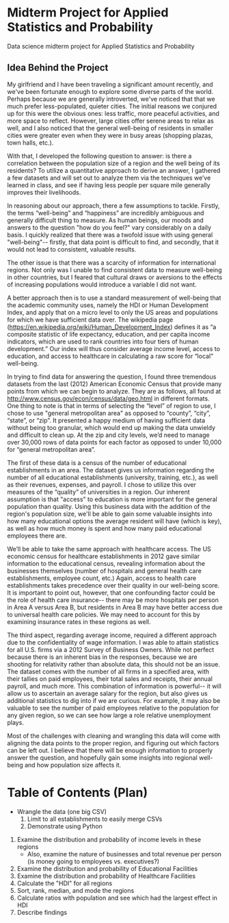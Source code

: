 # Midterm Project for Applied Statistics and Probability
Data science midterm project for Applied Statistics and Probability

## Idea Behind the Project
My girlfriend and I have been traveling a significant amount recently, and we've been fortunate enough to explore some diverse parts of the world. Perhaps because we are generally introverted, we've noticed that that we much prefer less-populated, quieter cities. The initial reasons we conjured up for this were the obvious ones: less traffic, more peaceful activities, and more space to reflect. However, large cities offer serene areas to relax as well, and I also noticed that the general well-being of residents in smaller cities were greater even when they were in busy areas (shopping plazas, town halls, etc.). 

With that, I developed the following question to answer: is there a correlation between the population size of a region and the well being of its residents? To utilize a quantitative approach to derive an answer, I gathered a few datasets and will set out to analyze them via the techniques we’ve learned in class, and see if having less people per square mile generally improves their livelihoods.

In reasoning about our approach, there a few assumptions to tackle. Firstly, the terms “well-being” and “happiness” are incredibly ambiguous and generally difficult thing to measure. As human beings, our moods and answers to the question "how do you feel?" vary considerably on a daily basis. I quickly realized that there was a twofold issue with using general "well-being"-- firstly, that data point is difficult to find, and secondly, that it would not lead to consistent, valuable results.

The other issue is that there was a scarcity of information for international regions. Not only was I unable to find consistent data to measure well-being in other countries, but I feared that cultural draws or aversions to the effects of increasing populations would introduce a variable I did not want.

A better approach then is to use a standard measurement of well-being that the academic community uses, namely the HDI or Human Development Index, and apply that on a micro level to only the US areas and populations for which we have sufficient data over. The wikipedia page (https://en.wikipedia.org/wiki/Human_Development_Index) defines it as “a composite statistic of life expectancy, education, and per capita income indicators, which are used to rank countries into four tiers of human development.” Our index will thus consider average income level, access to education, and access to healthcare in calculating a raw score for “local” well-being.

In trying to find data for answering the question, I found three tremendous datasets from the last (2012) American Economic Census that provide many points from which we can begin to analyze. They are as follows, all found at http://www.census.gov/econ/census/data/geo.html in different formats. One thing to note is that in terms of selecting the “level” of region to use, I chose to use "general metropolitan area" as opposed to “county”, “city”, “state”, or “zip”. It presented a happy medium of having sufficient data without being too granular, which would end up making the data unwieldy and difficult to clean up. At the zip and city levels, we’d need to manage over 30,000 rows of data points for each factor as opposed to under 10,000 for “general metropolitan area”.

The first of these data is a census of the number of educational establishments in an area. The dataset gives us information regarding the number of all educational establishments (university, training, etc.), as well as their revenues, expenses, and payroll. I chose to utilize this over measures of the “quality” of universities in a region. Our inherent assumption is that "access" to education is more important for the general population than quality. Using this business data with the addition of the region's population size, we'll be able to gain some valuable insights into how many educational options the average resident will have (which is key), as well as how much money is spent and how many paid educational employees there are.

We’ll be able to take the same approach with healthcare access. The US economic census for healthcare establishments in 2012 gave similar information to the educational census, revealing information about the businesses themselves (number of hospitals and general health care establishments, employee count, etc.) Again, access to health care establishments takes precedence over their quality in our well-being score. It is important to point out, however, that one confounding factor could be the role of health care insurance-- there may be more hospitals per person in Area A versus Area B, but residents in Area B may have better access due to universal health care policies. We may need to account for this by examining insurance rates in these regions as well.

The third aspect, regarding average income, required a different approach due to the confidentiality of wage information. I was able to attain statistics for all U.S. firms via a 2012 Survey of Business Owners. While not perfect because there is an inherent bias in the responses, because we are shooting for relativity rather than absolute data, this should not be an issue. The dataset comes with the number of all firms in a specified area, with their tallies on paid employees, their total sales and receipts, their annual payroll, and much more. This combination of information is powerful-- it will allow us to ascertain an average salary for the region, but also gives us additional statistics to dig into if we are curious. For example, it may also be valuable to see the number of paid employees relative to the population for any given region, so we can see how large a role relative unemployment plays.

Most of the challenges with cleaning and wrangling this data will come with aligning the data points to the proper region, and figuring out which factors can be left out. I believe that there will be enough information to properly answer the question, and hopefully gain some insights into regional well-being and how population size affects it.

# Table of Contents (Plan)
* Wrangle the data (one big CSV)
    1. Limit to all establishments to easily merge CSVs
    2. Demonstrate using Python

1. Examine the distribution and probability of income levels in these regions
    * Also, examine the nature of businesses and total revenue per person (is money going to employees vs. executives?)
2. Examine the distribution and probability of Educational Facilities
3. Examine the distribution and probability of Healthcare Facilities
4. Calculate the "HDI" for all regions
5. Sort, rank, median, and mode the regions
6. Calculate ratios with population and see which had the largest effect in HDI
7. Describe findings